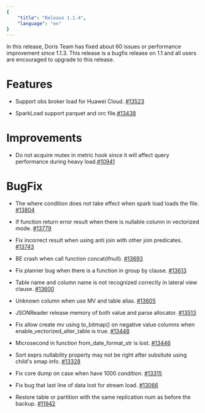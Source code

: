 ```yaml
---
{
    "title": "Release 1.1.4",
    "language": "en"
}
---
```


<!--
Licensed to the Apache Software Foundation (ASF) under one
or more contributor license agreements.  See the NOTICE file
distributed with this work for additional information
regarding copyright ownership.  The ASF licenses this file
to you under the Apache License, Version 2.0 (the
"License"); you may not use this file except in compliance
with the License.  You may obtain a copy of the License at

  http://www.apache.org/licenses/LICENSE-2.0

Unless required by applicable law or agreed to in writing,
software distributed under the License is distributed on an
"AS IS" BASIS, WITHOUT WARRANTIES OR CONDITIONS OF ANY
KIND, either express or implied.  See the License for the
specific language governing permissions and limitations
under the License.
-->

In this release, Doris Team has fixed about 60 issues or performance improvement since 1.1.3. This release is a bugfix release on 1.1 and all users are encouraged to upgrade to this release.


# Features

- Support obs broker load for Huawei Cloud. [#13523](https://github.com/apache/doris/pull/13523)

- SparkLoad support parquet and orc file.[#13438](https://github.com/apache/doris/pull/13438)

# Improvements

- Do not acquire mutex in metric hook since it will affect query performance during heavy load.[#10941](https://github.com/apache/doris/pull/10941)


# BugFix

- The where condition does not take effect when spark load loads the file. [#13804](https://github.com/apache/doris/pull/13804)

- If function return error result when there is nullable column in vectorized mode. [#13779](https://github.com/apache/doris/pull/13779)

- Fix incorrect result when using anti join with other join predicates. [#13743](https://github.com/apache/doris/pull/13743)

- BE crash when call function concat(ifnull). [#13693](https://github.com/apache/doris/pull/13693)

- Fix planner bug when there is a function in group by clause. [#13613](https://github.com/apache/doris/pull/13613)

- Table name and column name is not recognized correctly in lateral view clause. [#13600](https://github.com/apache/doris/pull/13600)

- Unknown column when use MV and table alias. [#13605](https://github.com/apache/doris/pull/13605)

- JSONReader release memory of both value and parse allocator. [#13513](https://github.com/apache/doris/pull/13513)

- Fix allow create mv using to_bitmap() on negative value columns when enable_vectorized_alter_table is true. [#13448](https://github.com/apache/doris/pull/13448)

- Microsecond in function from_date_format_str is lost. [#13446](https://github.com/apache/doris/pull/13446)

- Sort exprs nullability property may not be right after subsitute using child's smap info. [#13328](https://github.com/apache/doris/pull/13328)

- Fix core dump on case when have 1000 condition. [#13315](https://github.com/apache/doris/pull/13315)

- Fix bug that last line of data lost for stream load. [#13066](https://github.com/apache/doris/pull/13066)

- Restore table or partition with the same replication num as before the backup. [#11942](https://github.com/apache/doris/pull/11942)



